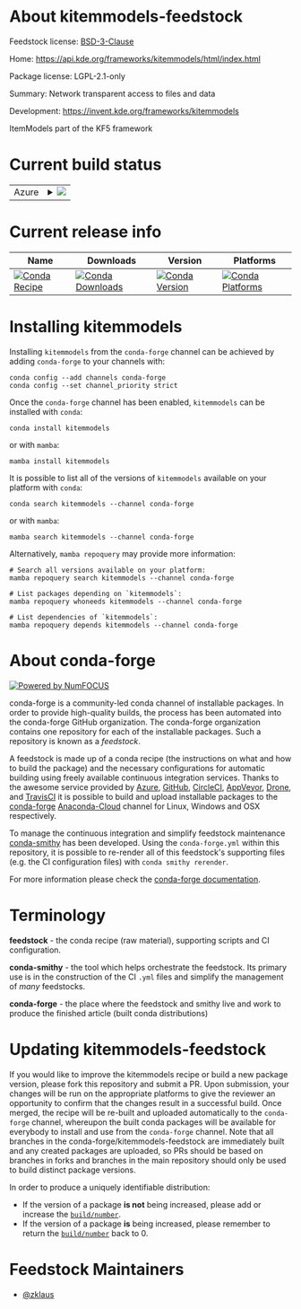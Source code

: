 About kitemmodels-feedstock
===========================

Feedstock license: [BSD-3-Clause](https://github.com/conda-forge/kitemmodels-feedstock/blob/main/LICENSE.txt)

Home: https://api.kde.org/frameworks/kitemmodels/html/index.html

Package license: LGPL-2.1-only

Summary: Network transparent access to files and data

Development: https://invent.kde.org/frameworks/kitemmodels

ItemModels part of the KF5 framework


Current build status
====================


<table>
    
  <tr>
    <td>Azure</td>
    <td>
      <details>
        <summary>
          <a href="https://dev.azure.com/conda-forge/feedstock-builds/_build/latest?definitionId=9489&branchName=main">
            <img src="https://dev.azure.com/conda-forge/feedstock-builds/_apis/build/status/kitemmodels-feedstock?branchName=main">
          </a>
        </summary>
        <table>
          <thead><tr><th>Variant</th><th>Status</th></tr></thead>
          <tbody><tr>
              <td>linux_64</td>
              <td>
                <a href="https://dev.azure.com/conda-forge/feedstock-builds/_build/latest?definitionId=9489&branchName=main">
                  <img src="https://dev.azure.com/conda-forge/feedstock-builds/_apis/build/status/kitemmodels-feedstock?branchName=main&jobName=linux&configuration=linux%20linux_64_" alt="variant">
                </a>
              </td>
            </tr>
          </tbody>
        </table>
      </details>
    </td>
  </tr>
</table>

Current release info
====================

| Name | Downloads | Version | Platforms |
| --- | --- | --- | --- |
| [![Conda Recipe](https://img.shields.io/badge/recipe-kitemmodels-green.svg)](https://anaconda.org/conda-forge/kitemmodels) | [![Conda Downloads](https://img.shields.io/conda/dn/conda-forge/kitemmodels.svg)](https://anaconda.org/conda-forge/kitemmodels) | [![Conda Version](https://img.shields.io/conda/vn/conda-forge/kitemmodels.svg)](https://anaconda.org/conda-forge/kitemmodels) | [![Conda Platforms](https://img.shields.io/conda/pn/conda-forge/kitemmodels.svg)](https://anaconda.org/conda-forge/kitemmodels) |

Installing kitemmodels
======================

Installing `kitemmodels` from the `conda-forge` channel can be achieved by adding `conda-forge` to your channels with:

```
conda config --add channels conda-forge
conda config --set channel_priority strict
```

Once the `conda-forge` channel has been enabled, `kitemmodels` can be installed with `conda`:

```
conda install kitemmodels
```

or with `mamba`:

```
mamba install kitemmodels
```

It is possible to list all of the versions of `kitemmodels` available on your platform with `conda`:

```
conda search kitemmodels --channel conda-forge
```

or with `mamba`:

```
mamba search kitemmodels --channel conda-forge
```

Alternatively, `mamba repoquery` may provide more information:

```
# Search all versions available on your platform:
mamba repoquery search kitemmodels --channel conda-forge

# List packages depending on `kitemmodels`:
mamba repoquery whoneeds kitemmodels --channel conda-forge

# List dependencies of `kitemmodels`:
mamba repoquery depends kitemmodels --channel conda-forge
```


About conda-forge
=================

[![Powered by
NumFOCUS](https://img.shields.io/badge/powered%20by-NumFOCUS-orange.svg?style=flat&colorA=E1523D&colorB=007D8A)](https://numfocus.org)

conda-forge is a community-led conda channel of installable packages.
In order to provide high-quality builds, the process has been automated into the
conda-forge GitHub organization. The conda-forge organization contains one repository
for each of the installable packages. Such a repository is known as a *feedstock*.

A feedstock is made up of a conda recipe (the instructions on what and how to build
the package) and the necessary configurations for automatic building using freely
available continuous integration services. Thanks to the awesome service provided by
[Azure](https://azure.microsoft.com/en-us/services/devops/), [GitHub](https://github.com/),
[CircleCI](https://circleci.com/), [AppVeyor](https://www.appveyor.com/),
[Drone](https://cloud.drone.io/welcome), and [TravisCI](https://travis-ci.com/)
it is possible to build and upload installable packages to the
[conda-forge](https://anaconda.org/conda-forge) [Anaconda-Cloud](https://anaconda.org/)
channel for Linux, Windows and OSX respectively.

To manage the continuous integration and simplify feedstock maintenance
[conda-smithy](https://github.com/conda-forge/conda-smithy) has been developed.
Using the ``conda-forge.yml`` within this repository, it is possible to re-render all of
this feedstock's supporting files (e.g. the CI configuration files) with ``conda smithy rerender``.

For more information please check the [conda-forge documentation](https://conda-forge.org/docs/).

Terminology
===========

**feedstock** - the conda recipe (raw material), supporting scripts and CI configuration.

**conda-smithy** - the tool which helps orchestrate the feedstock.
                   Its primary use is in the construction of the CI ``.yml`` files
                   and simplify the management of *many* feedstocks.

**conda-forge** - the place where the feedstock and smithy live and work to
                  produce the finished article (built conda distributions)


Updating kitemmodels-feedstock
==============================

If you would like to improve the kitemmodels recipe or build a new
package version, please fork this repository and submit a PR. Upon submission,
your changes will be run on the appropriate platforms to give the reviewer an
opportunity to confirm that the changes result in a successful build. Once
merged, the recipe will be re-built and uploaded automatically to the
`conda-forge` channel, whereupon the built conda packages will be available for
everybody to install and use from the `conda-forge` channel.
Note that all branches in the conda-forge/kitemmodels-feedstock are
immediately built and any created packages are uploaded, so PRs should be based
on branches in forks and branches in the main repository should only be used to
build distinct package versions.

In order to produce a uniquely identifiable distribution:
 * If the version of a package **is not** being increased, please add or increase
   the [``build/number``](https://docs.conda.io/projects/conda-build/en/latest/resources/define-metadata.html#build-number-and-string).
 * If the version of a package **is** being increased, please remember to return
   the [``build/number``](https://docs.conda.io/projects/conda-build/en/latest/resources/define-metadata.html#build-number-and-string)
   back to 0.

Feedstock Maintainers
=====================

* [@zklaus](https://github.com/zklaus/)

